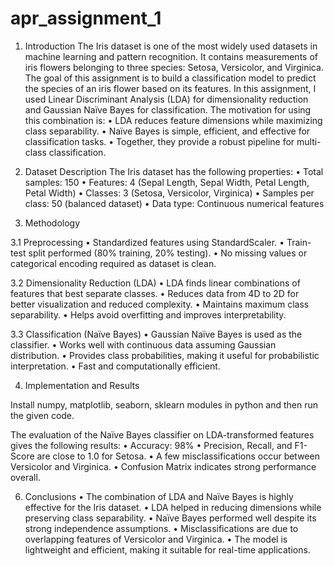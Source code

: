 # apr_assignment_1


1. Introduction
The Iris dataset is one of the most widely used datasets in machine learning and pattern recognition. It contains measurements of iris flowers belonging to three species: Setosa, Versicolor, and Virginica.
The goal of this assignment is to build a classification model to predict the species of an iris flower based on its features.
In this assignment, I used Linear Discriminant Analysis (LDA) for dimensionality reduction and Gaussian Naïve Bayes for classification. The motivation for using this combination is:
• LDA reduces feature dimensions while maximizing class separability.
• Naïve Bayes is simple, efficient, and effective for classification tasks.
• Together, they provide a robust pipeline for multi-class classification.


2. Dataset Description
The Iris dataset has the following properties:
• Total samples: 150
• Features: 4 (Sepal Length, Sepal Width, Petal Length, Petal Width)
• Classes: 3 (Setosa, Versicolor, Virginica)
• Samples per class: 50 (balanced dataset)
• Data type: Continuous numerical features


3. Methodology
   
3.1 Preprocessing
• Standardized features using StandardScaler.
• Train-test split performed (80% training, 20% testing).
• No missing values or categorical encoding required as dataset is clean.

3.2 Dimensionality Reduction (LDA)
• LDA finds linear combinations of features that best separate classes.
• Reduces data from 4D to 2D for better visualization and reduced complexity.
• Maintains maximum class separability.
• Helps avoid overfitting and improves interpretability.

3.3 Classification (Naïve Bayes)
• Gaussian Naïve Bayes is used as the classifier.
• Works well with continuous data assuming Gaussian distribution.
• Provides class probabilities, making it useful for probabilistic interpretation.
• Fast and computationally efficient.


4. Implementation and Results

Install numpy, matplotlib, seaborn, sklearn modules in python and then run the given code.

The evaluation of the Naïve Bayes classifier on LDA-transformed features gives the following results:
• Accuracy: 98%
• Precision, Recall, and F1-Score are close to 1.0 for Setosa.
• A few misclassifications occur between Versicolor and Virginica.
• Confusion Matrix indicates strong performance overall.


6. Conclusions
• The combination of LDA and Naïve Bayes is highly effective for the Iris dataset.
• LDA helped in reducing dimensions while preserving class separability.
• Naïve Bayes performed well despite its strong independence assumptions.
• Misclassifications are due to overlapping features of Versicolor and Virginica.
• The model is lightweight and efficient, making it suitable for real-time applications.
